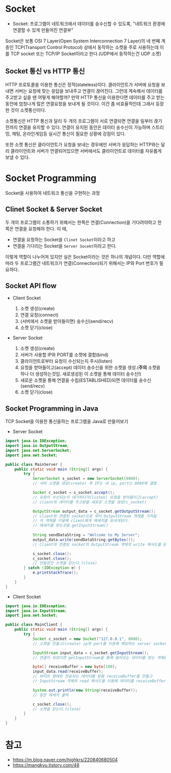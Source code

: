 # Socket
- Socket: 프로그램이 네트워크에서 데이터를 송수신할 수 있도록, "네트워크 환경에 연결할 수 있게 만들어진 연결부"

Socket은 보통 OSI 7 Layer(Open System Interconnection 7 Layer)의 네 번째 계층인 TCP(Transport Control Protocol) 상에서 동작하는 소켓을 주로 사용하는데 이를 TCP socket 또는 TCP/IP Socket이라고 한다.(UDP에서 동작하는건 UDP 소켓)

## Socket 통신 vs HTTP 통신
HTTP 프로토콜을 이용한 통신은 정적(stateless)이다. 클라이언트가 서버에 요청을 보내면 서버는 요청에 맞는 응답을 보내주고 연결이 끊어진다. 그런데 계속해서 데이터를 주고받고 싶을 땐 어떻게 해야할까? 만약 HTTP 통신을 이용한다면 데이터를 주고 받는 동안에 엄청나게 많은 연결요청을 보내게 될 것이다. 이건 좀 비효율적인데 그래서 등장한 것이 소켓통신이다. 

소켓통신은 HTTP 통신과 달리 두 개의 프로그램이 서로 연결되면 연결을 일부러 끊기 전까지 연결을 유지할 수 있다. 연결이 유지된 동안은 데이터 송수신이 가능하며 스트리밍, 채팅, 온라인게임등 실시간 통신이 필요한 상황에 강점이 있다.

또한 소켓 통신은 클라이언트가 요청을 보내는 경우에만 서버가 응답하는 HTTP와는 달리 클라이언트와 서버가 연결되어있으면 서버에서도 클라이언트로 데이터를 자유롭게 보낼 수 있다.

# Socket Programming
Socket을 사용하여 네트워크 통신을 구현하는 과정

## Clinet Socket & Server Socket

두 개의 프로그램이 소통하기 위해서는 한쪽은 연결(Connection)을 기다려야하고 한쪽은 연결을 요청해야 한다. 이 때, 

- 연결을 요청하는 Socket을 `Clinet Socket`이라고 하고
- 연결을 기다리는 Socket을 `Server Socekt`이라고 한다.

이렇게 역할이 나누어져 있지만 실은 Socket이라는 것은 하나의 개념이다. 다만 역할에 따라 두 프로그램간 네트워크가 연결(Connection)되기 위해서는 IP와 Port 번호가 필요하다.


## Socket API flow
- Client Socket
    1. 소켓 생성(create)
    2. 연결 요청(connect)
    3. (서버에서 소켓을 받아들이면) 송수신(send/recv)
    4. 소켓 닫기(close)

- Server Socket
    
    1. 소켓 생성(create)
    2. 서버가 사용할 IP와 PORT를 소켓에 결합(bind)
    3. 클라이언트로부터 요청이 수신되는지 주시(listen)
    4. 요청을 받아들이고(accept) 데이터 송수신을 위한 소켓을 생성.(**주의** 소켓을 하나 더 생성하는것임. 새로생성된 이 소켓을 통해 데이터 송수신!)
    5. 새로운 소켓을 통해 연결을 수립(ESTABLISHED)되면 데이터를 송수신(send/recv)
    6. 소켓 닫기(close)

## Socket Programming in Java
TCP Socket을 이용한 통신을하는 프로그램을 Java로 만들어보기 

- Server Socket

```java
import java.io.IOException;
import java.io.OutputStream;
import java.net.ServerSocket;
import java.net.Socket;

public class MainServer {
    public static void main (String[] args) {
        try {
            ServerSocket s_socket = new ServerSocket(8080);
            // 서버 소켓을 생성(create) 후 IP는 내 ip, port는 8080에 결합

            Socket c_socket = s_socket.accept();
            // 요청이 수신되는지 대기하다가(listen) 요청을 받아들이고(accept)
            // client와 데이터를 주고받을 새로운 소켓을 생성(c_socket)

            OutputStream output_data = c_socket.getOutputStream();
            // client와 연결된 socket으로 부터 OutputStream 객체를 가져옴
            // 이 객체를 이용해 client에게 메세지를 보내게된다.
            // 메세지를 받는것을 getInputStream()
            
            String sendDataString = "Welcome to My Server";
            output_data.write(sendDataString.getBytes());
            // Client와 연결된 socket의 OutputStream 객체의 write 메서드를 통해 데이터를 보낸다.(send)

            s_socket.close();
            c_socket.close();
            // 만들었던 소켓을 닫는다.(close)
        } catch (IOException e) {
            e.printStackTrace();
        }
    }
}
```

- Client Socket

```java
import java.io.IOException;
import java.io.InputStream;
import java.net.Socket;

public class MainClient {
    public static void main (String[] args) {
        try {
            Socket c_socket = new Socket("127.0.0.1", 8080);
            // 소켓을 만들고(create) ip와 port를 이용해 해당하는 server socket에 연결(connect)을 요청

            InputStream input_data = c_socket.getInputStream();
            // 연결이 되었다면 getInputStream을 통해 들어오는 데이터를 받는 객체를 생성한다.

            byte[] receiveBuffer = new byte[100];
            input_data.read(receiveBuffer);
            // 바이트 형태로 전송되는 데이터를 받을 receiveBuffer를 만들고 
            // InputStream 객체의 read 메서드를 이용해 데이터를 receiveBuffer에 담아준다.

            System.out.println(new String(receiveBuffer));
            // 받은 메세지 출력

            c_socket.close();
            // 소켓을 닫는다.(close)
        }
    }
}
```

# 참고

- https://m.blog.naver.com/highkrs/220840680504
- https://mangkyu.tistory.com/48